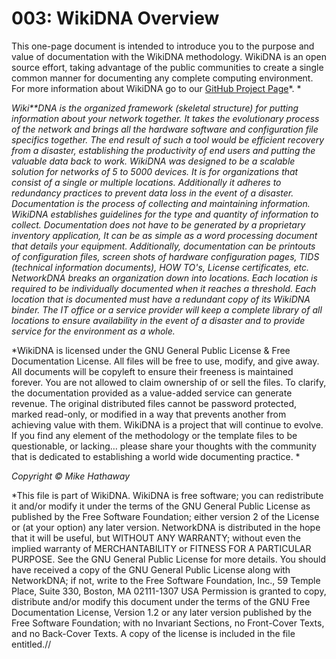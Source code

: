 # 003: WikiDNA Overview

This one-page document is intended to introduce you to the purpose and value of documentation with the WikiDNA methodology. WikiDNA is an open source effort, taking advantage of the public communities to create a single common manner for documenting any complete computing environment. For more information about WikiDNA go to our [GitHub Project Page](https:*github.com/mjh2901/WikiDNA)*. *

*Wiki**DNA is the organized framework (skeletal structure) for putting information about your network together. It takes the evolutionary process of the network and brings all the hardware software and configuration file specifics together. The end result of such a tool would be efficient recovery from a disaster, establishing the productivity of end users and putting the valuable data back to work. WikiDNA was designed to be a scalable solution for networks of 5 to 5000 devices. It is for organizations that consist of a single or multiple locations. Additionally it adheres to redundancy practices to prevent data loss in the event of a disaster. Documentation is the process of collecting and maintaining information. WikiDNA establishes guidelines for the type and quantity of information to collect. Documentation does not have to be generated by a proprietary inventory application, It can be as simple as a word processing document that details your equipment. Additionally, documentation can be printouts of configuration files, screen shots of hardware configuration pages, TIDS (technical information documents), HOW TO's, License certificates, etc. NetworkDNA breaks an organization down into locations. Each location is required to be individually documented when it reaches a threshold. Each location that is documented must have a redundant copy of its WikiDNA binder. The IT office or a service provider will keep a complete library of all locations to ensure availability in the event of a disaster and to provide service for the environment as a whole.*

*WikiDNA is licensed under the GNU General Public License & Free Documentation License. All files will be free to use, modify, and give away. All documents will be copyleft to ensure their freeness is maintained forever. You are not allowed to claim ownership of or sell the files. To clarify, the documentation provided as a value-added service can generate revenue. The original distributed files cannot be password protected, marked read-only, or modified in a way that prevents another from achieving value with them. WikiDNA is a project that will continue to evolve. If you find any element of the methodology or the template files to be questionable, or lacking… please share your thoughts with the community that is dedicated to establishing a world wide documenting practice. *

*Copyright © Mike Hathaway*

*This file is part of WikiDNA. WikiDNA is free software; you can redistribute it and/or modify it under the terms of the GNU General Public License as published by the Free Software Foundation; either version 2 of the License or (at your option) any later version. NetworkDNA is distributed in the hope that it will be useful, but WITHOUT ANY WARRANTY; without even the implied warranty of MERCHANTABILITY or FITNESS FOR A PARTICULAR PURPOSE. See the GNU General Public License for more details. You should have received a copy of the GNU General Public License along with NetworkDNA; if not, write to the Free Software Foundation, Inc., 59 Temple Place, Suite 330, Boston, MA 02111-1307 USA Permission is granted to copy, distribute and/or modify this document under the terms of the GNU Free Documentation License, Version 1.2 or any later version published by the Free Software Foundation; with no Invariant Sections, no Front-Cover Texts, and no Back-Cover Texts. A copy of the license is included in the file entitled.//
